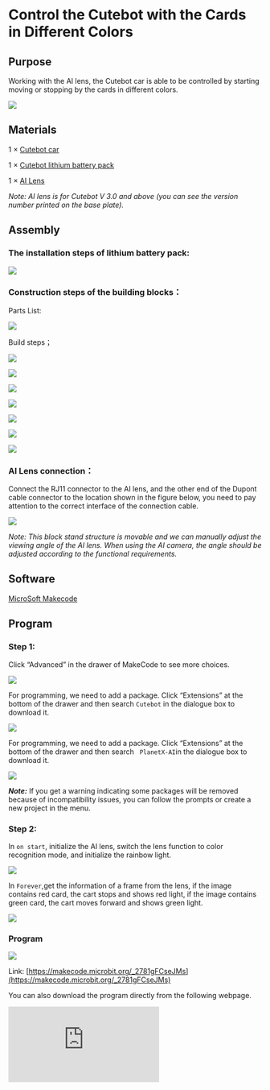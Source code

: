 # Control the Cutebot with the Cards in Different Colors

## Purpose
Working with the AI lens, the Cutebot car is able to be controlled by starting moving or stopping by the cards in different colors.


![](./images/cutebot-case-24-01.png)

## Materials

1 × [Cutebot car](https://www.elecfreaks.com/micro-bit-smart-cutebot.html)

1 × [Cutebot lithium battery pack](https://www.elecfreaks.com/cutebot-lithium-battery-pack.html)

1 × [AI Lens](https://www.elecfreaks.com/elecfreaks-smart-ai-lens-kit.html)

*Note: AI lens is for Cutebot V 3.0 and above (you can see the version number printed on the base plate).*

## Assembly
### The installation steps of lithium battery pack:

![](./images/cutebot-step-01.png)

### Construction steps of the building blocks：

Parts List:

![](./images/cutebot-step-02.png)

Build steps；

![](./images/cutebot-step-03.png)

![](./images/cutebot-step-04.png)

![](./images/cutebot-step-05.png)

![](./images/cutebot-step-06.png)

![](./images/cutebot-step-07.png)

![](./images/cutebot-step-08.png)

![](./images/cutebot-step-09.png)



### AI Lens connection：
Connect the RJ11 connector to the AI lens, and the other end of the Dupont cable connector to the location shown in the figure below, you need to pay attention to the correct interface of the connection cable.

![](./images/cutebot-step-10.png)

*Note: This block stand structure is movable and we can manually adjust the viewing angle of the AI lens. When using the AI camera, the angle should be adjusted according to the functional requirements.*

## Software
[MicroSoft Makecode](https://makecode.microbit.org/#)

## Program

### Step 1:
Click “Advanced” in the drawer of MakeCode to see more choices.

![](./images/cutebot-case-24-01.png)

For programming, we need to add a package. Click “Extensions” at the bottom of the drawer and then search `Cutebot` in the dialogue box to download it.

![](./images/cutebot-case-24-02.png)


For programming, we need to add a package. Click “Extensions” at the bottom of the drawer and then search ` PlanetX-AI`in the dialogue box to download it.

![](./images/cutebot-case-24-03.png)

***Note:*** If you get a warning indicating some packages will be removed because of incompatibility issues, you can follow the prompts or create a new project in the menu.

### Step 2:

In `on start`, initialize the AI lens, switch the lens function to color recognition mode, and initialize the rainbow light.

![](./images/cutebot-case-24-04.png)

In `Forever`,get the information of a frame from the lens, if the image contains red card, the cart stops and shows red light, if the image contains green card, the cart moves forward and shows green light.

![](./images/cutebot-case-24-05.png)

### Program

![](./images/cutebot-case-24-06.png)

Link: [https://makecode.microbit.org/_2781gFCseJMs](https://makecode.microbit.org/_2781gFCseJMs)

You can also download the program directly from the following webpage.

<div
    style={{
        position: 'relative',
        paddingBottom: '60%',
        overflow: 'hidden',
    }}
>
    <iframe
        src="https://makecode.microbit.org/_2781gFCseJMs"
        frameborder="0"
        sandbox="allow-popups allow-forms allow-scripts allow-same-origin"
        style={{
            position: 'absolute',
            width: '100%',
            height: '100%',
        }}
    />
</div>


## Result

When the AI lens detects a red card, the cart stops and shows a red light, and when the AI lens detects a green card, the cart continues moving forward and shows a green light.

![](./images/cutebot-case-24.gif)


## Exploration

Is it possible to set more functions for Cutebot smart car and switch functions by recognizing color cards?

## FAQ
---
## Relevant reading
---
